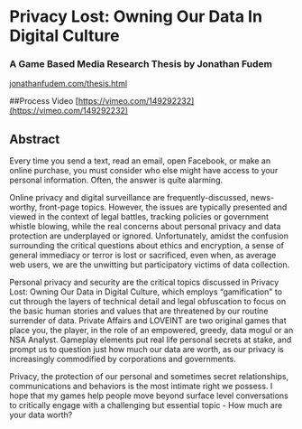 # Privacy Lost: Owning Our Data In Digital Culture

### A Game Based Media Research Thesis by Jonathan Fudem
[jonathanfudem.com/thesis.html](jonathanfudem.com/thesis.html) 

##Process Video
[https://vimeo.com/149292232](https://vimeo.com/149292232) 

## Abstract
Every time you send a text, read an email, open Facebook, or make an online purchase, you must consider who else might have access to your personal information. Often, the answer is quite alarming.

Online privacy and digital surveillance are frequently-discussed, news-worthy, front-page topics. However, the issues are typically presented and viewed in the context of legal battles, tracking policies or government whistle blowing, while the real concerns about personal privacy and data protection are underplayed or ignored. Unfortunately, amidst the confusion surrounding the critical questions about ethics and encryption, a sense of general immediacy or terror is lost or sacrificed, even when, as average web users, we are the unwitting but participatory victims of data collection.

Personal privacy and security are the critical topics discussed in Privacy Lost: Owning Our Data in Digital Culture, which employs “gamification" to cut through the layers of technical detail and legal obfuscation to focus on the basic human stories and values that are threatened by our routine surrender of data. Private Affairs and LOVEINT are two original games that place you, the player, in the role of an empowered, greedy, data mogul or an NSA Analyst. Gameplay elements put real life personal secrets at stake, and prompt us to question just how much our data are worth, as our privacy is increasingly commodified by corporations and governments.

Privacy, the protection of our personal and sometimes secret relationships, communications and behaviors is the most intimate right we possess. I hope that my games help people move beyond surface level conversations to critically engage with a challenging but essential topic - How much are your data worth?


